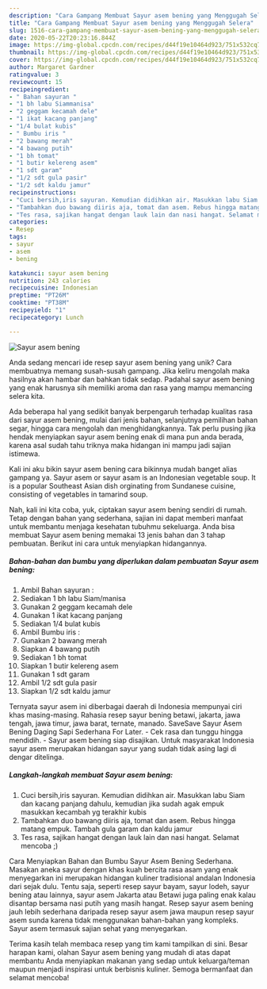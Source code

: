 ```yaml
---
description: "Cara Gampang Membuat Sayur asem bening yang Menggugah Selera"
title: "Cara Gampang Membuat Sayur asem bening yang Menggugah Selera"
slug: 1516-cara-gampang-membuat-sayur-asem-bening-yang-menggugah-selera
date: 2020-05-22T20:23:16.844Z
image: https://img-global.cpcdn.com/recipes/d44f19e10464d923/751x532cq70/sayur-asem-bening-foto-resep-utama.jpg
thumbnail: https://img-global.cpcdn.com/recipes/d44f19e10464d923/751x532cq70/sayur-asem-bening-foto-resep-utama.jpg
cover: https://img-global.cpcdn.com/recipes/d44f19e10464d923/751x532cq70/sayur-asem-bening-foto-resep-utama.jpg
author: Margaret Gardner
ratingvalue: 3
reviewcount: 15
recipeingredient:
- " Bahan sayuran "
- "1 bh labu Siammanisa"
- "2 geggam kecamah dele"
- "1 ikat kacang panjang"
- "1/4 bulat kubis"
- " Bumbu iris "
- "2 bawang merah"
- "4 bawang putih"
- "1 bh tomat"
- "1 butir kelereng asem"
- "1 sdt garam"
- "1/2 sdt gula pasir"
- "1/2 sdt kaldu jamur"
recipeinstructions:
- "Cuci bersih,iris sayuran. Kemudian didihkan air. Masukkan labu Siam dan kacang panjang dahulu, kemudian jika sudah agak empuk masukkan kecambah yg terakhir kubis"
- "Tambahkan duo bawang diiris aja, tomat dan asem. Rebus hingga matang empuk. Tambah gula garam dan kaldu jamur"
- "Tes rasa, sajikan hangat dengan lauk lain dan nasi hangat. Selamat mencoba ;)"
categories:
- Resep
tags:
- sayur
- asem
- bening

katakunci: sayur asem bening 
nutrition: 243 calories
recipecuisine: Indonesian
preptime: "PT26M"
cooktime: "PT38M"
recipeyield: "1"
recipecategory: Lunch

---
```



![Sayur asem bening](https://img-global.cpcdn.com/recipes/d44f19e10464d923/751x532cq70/sayur-asem-bening-foto-resep-utama.jpg)

Anda sedang mencari ide resep sayur asem bening yang unik? Cara membuatnya memang susah-susah gampang. Jika keliru mengolah maka hasilnya akan hambar dan bahkan tidak sedap. Padahal sayur asem bening yang enak harusnya sih memiliki aroma dan rasa yang mampu memancing selera kita.

Ada beberapa hal yang sedikit banyak berpengaruh terhadap kualitas rasa dari sayur asem bening, mulai dari jenis bahan, selanjutnya pemilihan bahan segar, hingga cara mengolah dan menghidangkannya. Tak perlu pusing jika hendak menyiapkan sayur asem bening enak di mana pun anda berada, karena asal sudah tahu triknya maka hidangan ini mampu jadi sajian istimewa.

Kali ini aku bikin sayur asem bening cara bikinnya mudah banget alias gampang ya. Sayur asem or sayur asam is an Indonesian vegetable soup. It is a popular Southeast Asian dish orginating from Sundanese cuisine, consisting of vegetables in tamarind soup.


Nah, kali ini kita coba, yuk, ciptakan sayur asem bening sendiri di rumah. Tetap dengan bahan yang sederhana, sajian ini dapat memberi manfaat untuk membantu menjaga kesehatan tubuhmu sekeluarga. Anda bisa membuat Sayur asem bening memakai 13 jenis bahan dan 3 tahap pembuatan. Berikut ini cara untuk menyiapkan hidangannya.

<!--inarticleads1-->

##### Bahan-bahan dan bumbu yang diperlukan dalam pembuatan Sayur asem bening:

1. Ambil  Bahan sayuran :
1. Sediakan 1 bh labu Siam/manisa
1. Gunakan 2 geggam kecamah dele
1. Gunakan 1 ikat kacang panjang
1. Sediakan 1/4 bulat kubis
1. Ambil  Bumbu iris :
1. Gunakan 2 bawang merah
1. Siapkan 4 bawang putih
1. Sediakan 1 bh tomat
1. Siapkan 1 butir kelereng asem
1. Gunakan 1 sdt garam
1. Ambil 1/2 sdt gula pasir
1. Siapkan 1/2 sdt kaldu jamur


Ternyata sayur asem ini diberbagai daerah di Indonesia mempunyai ciri khas masing-masing. Rahasia resep sayur bening betawi, jakarta, jawa tengah, jawa timur, jawa barat, ternate, manado. SaveSave Sayur Asem Bening Daging Sapi Sederhana For Later. - Cek rasa dan tunggu hingga mendidih. - Sayur asem bening siap disajikan. Untuk masyarakat Indonesia sayur asem merupakan hidangan sayur yang sudah tidak asing lagi di dengar ditelinga. 

<!--inarticleads2-->

##### Langkah-langkah membuat Sayur asem bening:

1. Cuci bersih,iris sayuran. Kemudian didihkan air. Masukkan labu Siam dan kacang panjang dahulu, kemudian jika sudah agak empuk masukkan kecambah yg terakhir kubis
1. Tambahkan duo bawang diiris aja, tomat dan asem. Rebus hingga matang empuk. Tambah gula garam dan kaldu jamur
1. Tes rasa, sajikan hangat dengan lauk lain dan nasi hangat. Selamat mencoba ;)


Cara Menyiapkan Bahan dan Bumbu Sayur Asem Bening Sederhana. Masakan aneka sayur dengan khas kuah bercita rasa asam yang enak menyegarkan ini merupakan hidangan kuliner tradisional andalan Indonesia dari sejak dulu. Tentu saja, seperti resep sayur bayam, sayur lodeh, sayur bening atau lainnya, sayur asem Jakarta atau Betawi juga paling enak kalau disantap bersama nasi putih yang masih hangat. Resep sayur asem bening jauh lebih sederhana daripada resep sayur asem jawa maupun resep sayur asem sunda karena tidak menggunakan bahan-bahan yang kompleks. Sayur asem termasuk sajian sehat yang menyegarkan. 

Terima kasih telah membaca resep yang tim kami tampilkan di sini. Besar harapan kami, olahan Sayur asem bening yang mudah di atas dapat membantu Anda menyiapkan makanan yang sedap untuk keluarga/teman maupun menjadi inspirasi untuk berbisnis kuliner. Semoga bermanfaat dan selamat mencoba!
